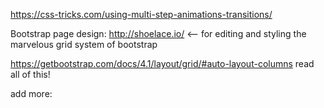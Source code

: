 
https://css-tricks.com/using-multi-step-animations-transitions/


Bootstrap page design:
http://shoelace.io/ <-- for editing and styling the marvelous grid system of bootstrap

https://getbootstrap.com/docs/4.1/layout/grid/#auto-layout-columns
read all of this!

add more:

